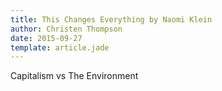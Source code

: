```yaml
---
title: This Changes Everything by Naomi Klein
author: Christen Thompson
date: 2015-09-27
template: article.jade 
---
```


Capitalism vs The Environment

<span class="more"></span>

